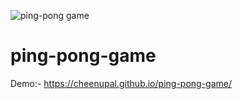 ![ping-pong game](https://github.com/cheenupal/ping-pong-game/assets/113707137/26f05668-46c7-42fb-abeb-63da5254b338)
# ping-pong-game
Demo:- https://cheenupal.github.io/ping-pong-game/
